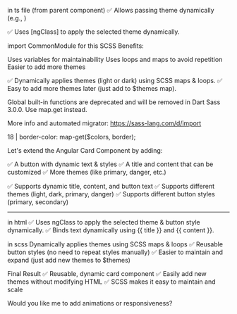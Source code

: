 in ts file (from parent component)
✅ Allows passing theme dynamically (e.g., <app-card theme="dark">)

✅ Uses [ngClass] to apply the selected theme dynamically.

import CommonModule for this
SCSS Benefits:

Uses variables for maintainability
Uses loops and maps to avoid repetition
Easier to add more themes

✅ Dynamically applies themes (light or dark) using SCSS maps & loops.
✅ Easy to add more themes later (just add to $themes map).


Global built-in functions are deprecated and will be removed in Dart Sass 3.0.0.
Use map.get instead.

More info and automated migrator: https://sass-lang.com/d/import

18 |       border-color: map-get($colors, border);

Let's extend the Angular Card Component by adding:

✅ A button with dynamic text & styles
✅ A title and content that can be customized
✅ More themes (like primary, danger, etc.)

✅ Supports dynamic title, content, and button text
✅ Supports different themes (light, dark, primary, danger)
✅ Supports different button styles (primary, secondary)

----
in html
✅ Uses ngClass to apply the selected theme & button style dynamically.
✅ Binds text dynamically using {{ title }} and {{ content }}.

in scss
 Dynamically applies themes using SCSS maps & loops
✅ Reusable button styles (no need to repeat styles manually)
✅ Easier to maintain and expand (just add new themes to $themes)

 Final Result
✅ Reusable, dynamic card component
✅ Easily add new themes without modifying HTML
✅ SCSS makes it easy to maintain and scale

Would you like me to add animations or responsiveness?
